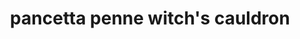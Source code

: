 ---
servings: 4 servings
nutritionFacts: |-
  * calories 730 kcal
  * fat 34 g
  * saturated fat 12 g
  * carbohydrate 81 g
  * sugar 8 g
  * dietary fiber 7 g
  * protein 27 g
  * cholesterol 55 mg
  * sodium 830 mg
directions: |-
  * Wash and dry all produce
  * Bring a large pot of salted water to a boil
  * Mince or grate garlic
  * Pick mint leaves from stems,discard stems, roughly chop leaves
  * Heat a large, empty pan over medium-low heat
  * Add pine nuts and toast, tossing frequently, until lightly browned and fragrant, 2-3 minutes
  * Remove from pan and set aside
  * Once water is boiling, add penne to pot Cook, stirring occasionally, until al dente, 9-11 minutes
  * Carefully scoop out and reserve ⅓ cup pasta cooking water, then drain
  * Heat a large drizzle of olive oil in same pan over medium heat
  * Add half the pancetta (use the rest as you like) and cook, tossing, until lightly crisped, 2-3 minutes
  * Add garlic and peas and cook, tossing, until fragrant, about 1 minute
  * Stir penne, sour cream, half the parmesan, stock concentrate, and reserved pasta cooking water into pan
  * Gently toss until a thick, creamy sauce forms, 3-4 minutes
  * Season with salt and pepper
  * Plate and serve
  * Divide penne mixture between plates
  * Sprinkle with mint (to taste), pine nuts, and remaining parmesan
ingredients: |-
  * 2 clove garlic
  * ¼ ounce mint
  * 1 ounce pine nuts
  * 6 ounce penne pasta
  * 2 ounce pancetta
  * 4 ounce peas
  * 4 tablespoon sour cream
  * ¼ cup parmesan cheese
  * vegetable stock concentrate
  * 2 teaspoon olive oil
  * salt
  * pepper
rating: 4
ease: easy
category: main course
subcategory: ['pasta', 'hello fresh']
href: 'https://www.hellofresh.com/recipes/pancetta-penne-in-a-witchs-cauldron-59baee93a2882a5314756bd1'
totalTime: 25 mins
cookTime:
prepTime:
title: pancetta penne witch's cauldron
path: /pancetta-penne-hello-fresh-witch-s-cauldron
---